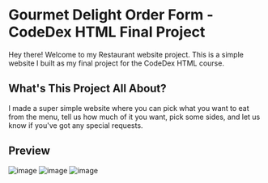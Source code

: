 # Gourmet Delight Order Form - CodeDex HTML Final Project

Hey there! Welcome to my Restaurant website project. This is a simple website I built as my final project for the CodeDex HTML course.

## What's This Project All About?

I made a super simple website where you can pick what you want to eat from the menu, tell us how much of it you want, pick some sides, and let us know if you've got any special requests.

## Preview
![image]((https://media.discordapp.net/attachments/1151024342776430592/1265777379838791794/image.png?ex=66a2be8c&is=66a16d0c&hm=3226ff0df02f0502e599c3077d64894271b574f89815e9287a430a3a414f695e&=&format=webp&quality=lossless&width=412&height=228))
![image]([https://github.com/user-attachments/assets/32401631-82f8-4b95-afa5-72d9c1c8e3c8](https://media.discordapp.net/attachments/1151024342776430592/1265777422192738357/image.png?ex=66a2be96&is=66a16d16&hm=ab2a178a9998da8c8c55d14ffdf6d4202a91b83b2a704aab17dd0bc6aa7287a7&=&format=webp&quality=lossless&width=1110&height=655))
![image]([https://github.com/user-attachments/assets/42c611fe-2ee6-4a81-b993-1e375fd231b0](https://media.discordapp.net/attachments/1151024342776430592/1265777541449515099/image.png?ex=66a2beb2&is=66a16d32&hm=8e14211e40ae0490ee51512d2ba85f88e5d01c66493d4402e3de42582ec0d349&=&format=webp&quality=lossless&width=1139&height=655))



